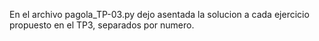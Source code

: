En el archivo pagola_TP-03.py dejo asentada la solucion a cada ejercicio propuesto en el TP3, separados por numero.